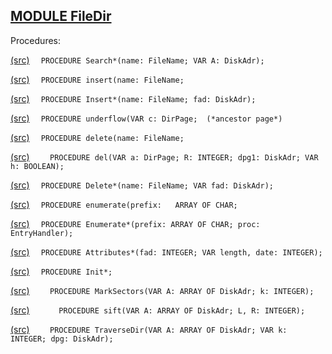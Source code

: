 
## [MODULE FileDir](https://github.com/io-core/Files/blob/main/FileDir.Mod)

Procedures:


[(src)](https://github.com/io-core/Files/blob/main/FileDir.Mod#L80) `  PROCEDURE Search*(name: FileName; VAR A: DiskAdr);`


[(src)](https://github.com/io-core/Files/blob/main/FileDir.Mod#L97) `  PROCEDURE insert(name: FileName;`


[(src)](https://github.com/io-core/Files/blob/main/FileDir.Mod#L157) `  PROCEDURE Insert*(name: FileName; fad: DiskAdr);`


[(src)](https://github.com/io-core/Files/blob/main/FileDir.Mod#L171) `  PROCEDURE underflow(VAR c: DirPage;  (*ancestor page*)`


[(src)](https://github.com/io-core/Files/blob/main/FileDir.Mod#L220) `  PROCEDURE delete(name: FileName;`


[(src)](https://github.com/io-core/Files/blob/main/FileDir.Mod#L231) `    PROCEDURE del(VAR a: DirPage; R: INTEGER; dpg1: DiskAdr; VAR h: BOOLEAN);`


[(src)](https://github.com/io-core/Files/blob/main/FileDir.Mod#L266) `  PROCEDURE Delete*(name: FileName; VAR fad: DiskAdr);`


[(src)](https://github.com/io-core/Files/blob/main/FileDir.Mod#L280) `  PROCEDURE enumerate(prefix:   ARRAY OF CHAR;`


[(src)](https://github.com/io-core/Files/blob/main/FileDir.Mod#L306) `  PROCEDURE Enumerate*(prefix: ARRAY OF CHAR; proc: EntryHandler);`


[(src)](https://github.com/io-core/Files/blob/main/FileDir.Mod#L311) `  PROCEDURE Attributes*(fad: INTEGER; VAR length, date: INTEGER);`


[(src)](https://github.com/io-core/Files/blob/main/FileDir.Mod#L318) `  PROCEDURE Init*;`


[(src)](https://github.com/io-core/Files/blob/main/FileDir.Mod#L322) `    PROCEDURE MarkSectors(VAR A: ARRAY OF DiskAdr; k: INTEGER);`


[(src)](https://github.com/io-core/Files/blob/main/FileDir.Mod#L327) `      PROCEDURE sift(VAR A: ARRAY OF DiskAdr; L, R: INTEGER);`


[(src)](https://github.com/io-core/Files/blob/main/FileDir.Mod#L361) `    PROCEDURE TraverseDir(VAR A: ARRAY OF DiskAdr; VAR k: INTEGER; dpg: DiskAdr);`

